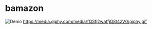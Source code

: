 # bamazon
![Demo](https://media.giphy.com/media/eesawmT9YslG2rDfG1/giphy.gif)
https://media.giphy.com/media/fQSfj2waffjQ8t4zV0/giphy.gif

